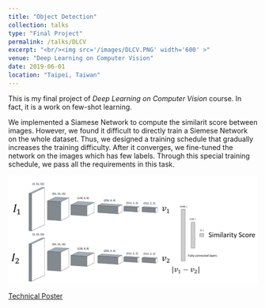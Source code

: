 ```yaml
---
title: "Object Detection"
collection: talks
type: "Final Project"
permalink: /talks/DLCV
excerpt: "<br/><img src='/images/DLCV.PNG' width='600' >"
venue: "Deep Learning on Computer Vision"
date: 2019-06-01
location: "Taipei, Taiwan"
---
```

This is my final project of _Deep Learning on Computer Vision_ course. In fact, it is a work on few-shot learning. <br/>

We implemented a Siamese Network to compute the similarit score between images. However, we found it difficult to directly train a Siemese Network on the whole dataset. Thus, we designed a training schedule that gradually increases the training difficulty. After it converges, we fine-tuned the network on the images which has few labels. Through this special training schedule, we pass all the requirements in this task.

<img src='/images/DLCV.PNG' width='600' >

[Technical Poster](http://JerryHoTaiwan.github.io/files/DLCV_Report.pdf)
